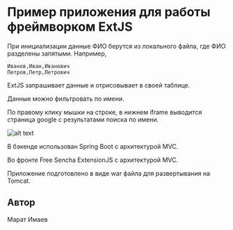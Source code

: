 # Пример приложения для работы фреймворком ExtJS
При инициализации данные ФИО берутся из локального файла, где ФИО разделены запятыми.
Например,
```
Иванов,Иван,Иванович
Петров,Петр,Петрович
```
ExtJS запрашивает данные и отрисовывает в своей таблице.

Данные можно фильтровать по имени.

По правому клику мышки на строке, в нижнем iframe выводится страница google с результатами поиска по имени.

![alt text](https://github.com/maratimaev/jsp/blob/master/pics/extjs.JPG)

В бэкенде использован Spring Boot с архитектурой MVC.

Во фронте Free Sencha ExtensionJS с архитектурой MVC.

Приложение подготовлено в виде war файла для развертывания на Tomcat.

## Автор
Марат Имаев
